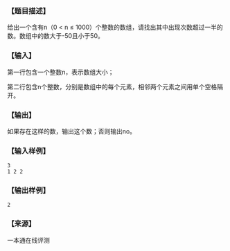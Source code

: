 ### 【题目描述】

给出一个含有n（0 < n ≤ 1000）个整数的数组，请找出其中出现次数超过一半的数。数组中的数大于-50且小于50。

### 【输入】

第一行包含一个整数n，表示数组大小；

第二行包含n个整数，分别是数组中的每个元素，相邻两个元素之间用单个空格隔开。

### 【输出】

如果存在这样的数，输出这个数；否则输出no。

### 【输入样例】

```
3
1 2 2
```

### 【输出样例】

```
2
```


### 【来源】

 一本通在线评测 
